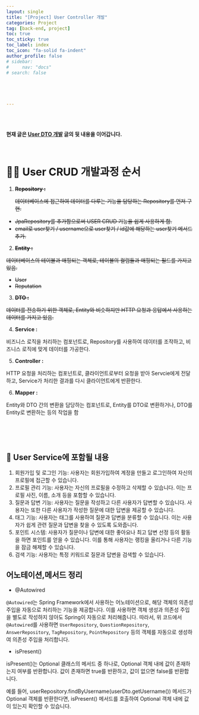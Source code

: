 ```yaml
---
layout: single
title: "[Project] User Controller 개발"
categories: Project
tag: [back-end, project]
toc: true
toc_sticky: true
toc_label: index
toc_icon: "fa-solid fa-indent"
author_profile: false
# sidebar:
#     nav: "docs"
# search: false





---
```




<br/>

<br/>

**현재 글은 [User DTO 개발](https://mins-git.github.io/project/PJ_030-User_4.DTO) 글의 뒷 내용을 이어갑니다.**

<br/>

# 👨‍💻 User CRUD 개발과정 순서

1. ~~**Repository :**~~

   ~~데이터베이스에 접근하여 데이터를 다루는 기능을 담당하는 Repository를 먼저 구현.~~

+ ~~JpaRepository를 추가함으로써 USER CRUD 기능을 쉽게 사용하게 함.~~
+ ~~email로 user찾기 / username으로 user찾기 / id값에 해당하는 user찾기 메서드 추가.~~

2. ~~**Entity :**~~

~~데이터베이스의 테이블과 매핑되는 객체로, 테이블의 컬럼들과 매핑되는 필드를 가지고있음.~~

- ~~User~~
- ~~Reputation~~

3. ~~**DTO :**~~

~~데이터를 전송하기 위한 객체로, Entity와 비슷하지만 HTTP 요청과 응답에서 사용하는 데이터를 가지고 있음.~~

4. **Service :**

비즈니스 로직을 처리하는 컴포넌트로, Repository를 사용하여 데이터를 조작하고, 비즈니스 로직에 맞게 데이터를 가공한다.

5. **Controller :**

HTTP 요청을 처리하는 컴포넌트로, 클라이언트로부터 요청을 받아 Servcie에게 전달하고, Service가  처리한 결과를 다시 클라이언트에게 반환한다.

6. **Mapper :**

Entity와 DTO 간의 변환을 담당하는 컴포넌트로, Entity를 DTO로 변환하거나, DTO를 Entity로 변환하는 등의 작업을 함 

<br>

<br>

<br>

## 📃 User Service에 포함될 내용

1. 회원가입 및 로그인 기능: 사용자는 회원가입하여 계정을 만들고 로그인하여 자신의 프로필에 접근할 수 있습니다.
2. 프로필 관리 기능: 사용자는 자신의 프로필을 수정하고 삭제할 수 있습니다. 이는 프로필 사진, 이름, 소개 등을 포함할 수 있습니다.
3. 질문과 답변 기능: 사용자는 질문을 작성하고 다른 사용자가 답변할 수 있습니다. 사용자는 또한 다른 사용자가 작성한 질문에 대한 답변을 제공할 수 있습니다.
4. 태그 기능: 사용자는 태그를 사용하여 질문과 답변을 분류할 수 있습니다. 이는 사용자가 쉽게 관련 질문과 답변을 찾을 수 있도록 도와줍니다.
5. 포인트 시스템: 사용자가 질문이나 답변에 대한 좋아요나 최고 답변 선정 등의 활동을 하면 포인트를 얻을 수 있습니다. 이를 통해 사용자는 랭킹을 올리거나 다른 기능을 잠금 해제할 수 있습니다.
6. 검색 기능: 사용자는 특정 키워드로 질문과 답변을 검색할 수 있습니다.





## 어노테이션,메서드 정리

- @Autowired

`@Autowired`는 Spring Framework에서 사용하는 어노테이션으로, 해당 객체의 의존성 주입을 자동으로 처리하는 기능을 제공합니다. 이를 사용하면 객체 생성과 의존성 주입을 별도로 작성하지 않아도 Spring이 자동으로 처리해줍니다. 따라서, 위 코드에서 `@Autowired`를 사용하면 `UserRepository`, `QuestionRepository`, `AnswerRepository`, `TagRepository`, `PointRepository` 등의 객체를 자동으로 생성하여 의존성 주입을 처리합니다.



- isPresent()

isPresent()는 Optional 클래스의 메서드 중 하나로, Optional 객체 내에 값이 존재하는지 여부를 반환합니다. 값이 존재하면 true를 반환하고, 값이 없으면 false를 반환합니다.

예를 들어, userRepository.findByUsername(userDto.getUsername()) 메서드가 Optional 객체를 반환한다면, isPresent() 메서드를 호출하여 Optional 객체 내에 값이 있는지 확인할 수 있습니다.